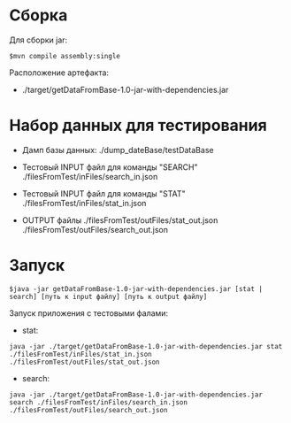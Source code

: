 # Сборка

Для сборки jar:
```
$mvn compile assembly:single
```
Расположение артефакта:
- ./target/getDataFromBase-1.0-jar-with-dependencies.jar

# Набор данных для тестирования
- Дамп базы данных:
./dump_dateBase/testDataBase

- Тестовый INPUT файл для команды "SEARCH"
./filesFromTest/inFiles/search_in.json

- Тестовый INPUT файл для команды "STAT"
./filesFromTest/inFiles/stat_in.json

- OUTPUT файлы
./filesFromTest/outFiles/stat_out.json
./filesFromTest/outFiles/search_out.json


# Запуск

```
$java -jar getDataFromBase-1.0-jar-with-dependencies.jar [stat | search] [путь к input файлу] [путь к output файлу]
```

Запуск приложения с тестовыми фалами:
- stat:
```
java -jar ./target/getDataFromBase-1.0-jar-with-dependencies.jar stat ./filesFromTest/inFiles/stat_in.json ./filesFromTest/outFiles/stat_out.json
```
- search:
```
java -jar ./target/getDataFromBase-1.0-jar-with-dependencies.jar search ./filesFromTest/inFiles/search_in.json ./filesFromTest/outFiles/search_out.json
```


